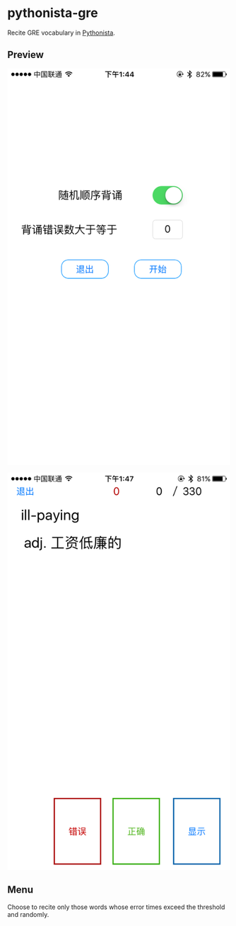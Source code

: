 # pythonista-gre

Recite GRE vocabulary in [Pythonista](http://omz-software.com/pythonista/).

## Preview

![Menu Preview](snapshots/menu_preview.png)

![Reciting Preview](snapshots/reciting_preview.png)

## Menu

Choose to recite only those words whose error times exceed the threshold and randomly.